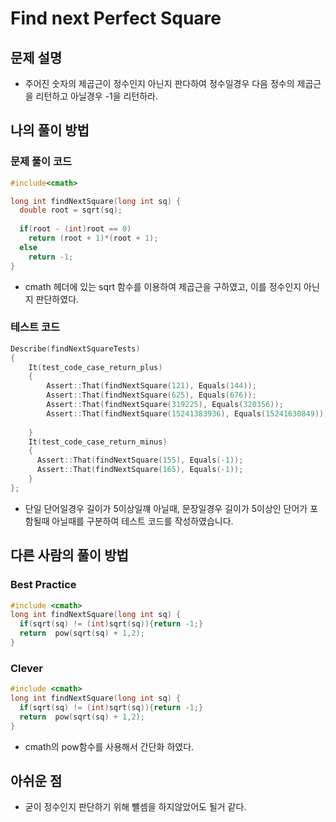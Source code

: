 # Find next Perfect Square

## 문제 설명

*  주어진 숫자의 제곱근이 정수인지 아닌지 판다하여 정수일경우 다음 정수의 제곱근을 리턴하고 아닐경우 -1을 리턴하라.

## 나의 풀이 방법

### 문제 풀이 코드

```c++
#include<cmath>

long int findNextSquare(long int sq) {
  double root = sqrt(sq);
  
  if(root - (int)root == 0)
    return (root + 1)*(root + 1);
  else
    return -1;
}
```

*  cmath 헤더에 있는 sqrt 함수를 이용하여 제곱근을 구하였고, 이를 정수인지 아닌지 판단하였다.

### 테스트 코드
```c++
Describe(findNextSquareTests)
{
    It(test_code_case_return_plus)
    {
        Assert::That(findNextSquare(121), Equals(144));
        Assert::That(findNextSquare(625), Equals(676));
        Assert::That(findNextSquare(319225), Equals(320356));
        Assert::That(findNextSquare(15241383936), Equals(15241630849));
        
    }
    It(test_code_case_return_minus)
    {
      Assert::That(findNextSquare(155), Equals(-1));
      Assert::That(findNextSquare(165), Equals(-1));
    }
};
```

*  단일 단어일경우 길이가 5이상일꺠 아닐때, 문장일경우 길이가 5이상인 단어가 포함될때 아닐때를 구분하여 테스트 코드를 작성하였습니다.

## 다른 사람의 풀이 방법

### Best Practice

```c++
#include <cmath>    
long int findNextSquare(long int sq) {
  if(sqrt(sq) != (int)sqrt(sq)){return -1;}
  return  pow(sqrt(sq) + 1,2);
}
```

### Clever

```c++
#include <cmath>    
long int findNextSquare(long int sq) {
  if(sqrt(sq) != (int)sqrt(sq)){return -1;}
  return  pow(sqrt(sq) + 1,2);
}
```

*  cmath의 pow함수를 사용해서 간단화 하였다.

## 아쉬운 점

*  굳이 정수인지 판단하기 위해 뺼셈을 하지않았어도 될거 같다.
